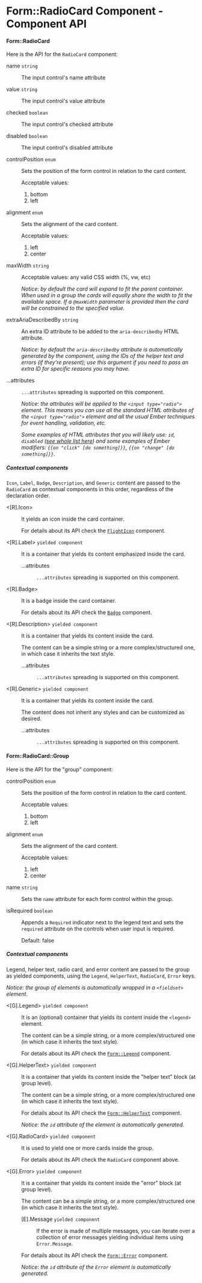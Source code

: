 # Form::RadioCard Component - Component API

#### Form::RadioCard

Here is the API for the `RadioCard` component:

<dl class="dummy-component-props" aria-labelledby="component-api-form-radio-card"><dt>name <code>string</code></dt><dd><p>The input control's name attribute</p></dd><dt>value <code>string</code></dt><dd><p>The input control's value attribute</p></dd><dt>checked <code>boolean</code></dt><dd><p>The input control's checked attribute</p></dd><dt>disabled <code>boolean</code></dt><dd><p>The input control's disabled attribute</p></dd><dt>controlPosition <code>enum</code></dt><dd><p>Sets the position of the form control in relation to the card content.</p><p>Acceptable values:</p><ol><li class="default">bottom</li><li>left</li></ol></dd><dt>alignment <code>enum</code></dt><dd><p>Sets the alignment of the card content.</p><p>Acceptable values:</p><ol><li class="default">left</li><li>center</li></ol></dd><dt>maxWidth <code>string</code></dt><dd><p>Acceptable values: any valid CSS width (%, vw, etc)</p><p><em>Notice: by default the card will expand to fit the parent container. When used in a group the cards will equally share the width to fit the available space. If a <code class="dummy-code">@maxWidth</code> parameter is provided then the card will be constrained to the specified value.</em></p></dd><dt>extraAriaDescribedBy <code>string</code></dt><dd><p>An extra ID attribute to be added to the <code class="dummy-code">aria-describedby</code> HTML attribute.</p><p><em>Notice: by default the <code class="dummy-code">aria-describedby</code> attribute is automatically generated by the component, using the IDs of the helper text and errors (if they're present); use this argument if you need to pass an extra ID for specific reasons you may have.</em></p></dd><dt>...attributes</dt><dd><p><code class="dummy-code">...attributes</code> spreading is supported on this component.</p><p><em>Notice: the attributes will be applied to the <code class="dummy-code">&lt;input type="radio"&gt;</code> element. This means you can use all the standard HTML attributes of the <code class="dummy-code">&lt;input type="radio"&gt;</code> element and all the usual Ember techniques for event handling, validation, etc.</em></p><p><em>Some examples of HTML attributes that you will likely use: <code class="dummy-code">id</code>, <code class="dummy-code">disabled</code> (<a href="https://developer.mozilla.org/en-US/docs/Web/HTML/Element/input#attributes" rel="noopener noreferrer">see whole list here</a>) and some examples of Ember modifiers: <code class="dummy-code">{{on "click" [do something]}}</code>, <code class="dummy-code">{{on "change" [do something]}}</code>.</em></p></dd></dl>

##### Contextual components

`Icon`, `Label`, `Badge`, `Description`, and `Generic` content are passed to the `RadioCard` as contextual components in this order, regardless of the declaration order.

<dl class="dummy-component-props" aria-labelledby="component-api-form-radio-card-contextual-components"><dt>&lt;[R].Icon&gt;</dt><dd><p>It yields an icon inside the card container.</p><p>For details about its API check the <a href="https://flight-hashicorp.vercel.app/engineering" target="_blank" rel="noopener noreferrer"><code class="dummy-code">FlightIcon</code></a> component.</p></dd><dt>&lt;[R].Label&gt; <code>yielded component</code></dt><dd><p>It is a container that yields its content emphasized inside the card.</p><dl class="dummy-component-props"><dt>...attributes</dt><dd><p><code class="dummy-code">...attributes</code> spreading is supported on this component.</p></dd></dl></dd><dt>&lt;[R].Badge&gt;</dt><dd><p>It is a badge inside the card container.</p><p>For details about its API check the <a href="/components/badge/01_overview/"><code class="dummy-code">Badge</code></a> component.</p></dd><dt>&lt;[R].Description&gt; <code>yielded component</code></dt><dd><p>It is a container that yields its content inside the card.</p><p>The content can be a simple string or a more complex/structured one, in which case it inherits the text style.</p><dl class="dummy-component-props"><dt>...attributes</dt><dd><p><code class="dummy-code">...attributes</code> spreading is supported on this component.</p></dd></dl></dd><dt>&lt;[R].Generic&gt; <code>yielded component</code></dt><dd><p>It is a container that yields its content inside the card.</p><p>The content does not inherit any styles and can be customized as desired.</p><dl class="dummy-component-props"><dt>...attributes</dt><dd><p><code class="dummy-code">...attributes</code> spreading is supported on this component.</p></dd></dl></dd></dl>

#### Form::RadioCard::Group

Here is the API for the "group" component:

<dl class="dummy-component-props" aria-labelledby="component-api-form-radio-card-group"><dt>controlPosition <code>enum</code></dt><dd><p>Sets the position of the form control in relation to the card content.</p><p>Acceptable values:</p><ol><li class="default">bottom</li><li>left</li></ol></dd><dt>alignment <code>enum</code></dt><dd><p>Sets the alignment of the card content.</p><p>Acceptable values:</p><ol><li class="default">left</li><li>center</li></ol></dd><dt>name <code>string</code></dt><dd><p>Sets the <code class="dummy-code">name</code> attribute for each form control within the group.</p></dd><dt>isRequired <code>boolean</code></dt><dd><p>Appends a <code class="dummy-code">Required</code> indicator next to the legend text and sets the <code class="dummy-code">required</code> attribute on the controls when user input is required.</p><p>Default: <span class="default">false</span></p></dd></dl>

##### Contextual components

Legend, helper text, radio card, and error content are passed to the group as yielded components, using the `Legend`, `HelperText`, `RadioCard`, `Error` keys.

_Notice: the group of elements is automatically wrapped in a `<fieldset>` element._

<dl class="dummy-component-props" aria-labelledby="component-api-form-radio-group-contextual-components"><dt>&lt;[G].Legend&gt; <code>yielded component</code></dt><dd><p>It is an (optional) container that yields its content inside the <code class="dummy-code">&lt;legend&gt;</code> element.</p><p>The content can be a simple string, or a more complex/structured one (in which case it inherits the text style).</p><p>For details about its API check the <a href="/components/form/base-elements/01_overview/"><code class="dummy-code">Form::Legend</code></a> component.</p></dd><dt>&lt;[G].HelperText&gt; <code>yielded component</code></dt><dd><p>It is a container that yields its content inside the "helper text" block (at group level).</p><p>The content can be a simple string, or a more complex/structured one (in which case it inherits the text style).</p><p>For details about its API check the <a href="/components/form/base-elements/01_overview/"><code class="dummy-code">Form::HelperText</code></a> component.</p><p><em>Notice: the <code class="dummy-code">id</code> attribute of the element is automatically generated.</em></p></dd><dt>&lt;[G].RadioCard&gt; <code>yielded component</code></dt><dd><p>It is used to yield one or more cards inside the group.</p><p>For details about its API check the <code class="dummy-code">RadioCard</code> component above.</p></dd><dt>&lt;[G].Error&gt; <code>yielded component</code></dt><dd><p>It is a container that yields its content inside the "error" block (at group level).</p><p>The content can be a simple string, or a more complex/structured one (in which case it inherits the text style).</p><dl class="dummy-component-props"><dt>[E].Message <code>yielded component</code></dt><dd><p>If the error is made of multiple messages, you can iterate over a collection of error messages yielding individual items using <code class="dummy-code">Error.Message</code>.</p></dd></dl><p>For details about its API check the <a href="/components/form/base-elements/01_overview/"><code class="dummy-code">Form::Error</code></a> component.</p><p><em>Notice: the <code class="dummy-code">id</code> attribute of the <code class="dummy-code">Error</code> element is automatically generated.</em></p></dd></dl>
